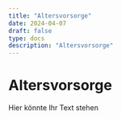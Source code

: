 ```yaml
---
title: "Altersvorsorge"
date: 2024-04-07
draft: false
type: docs
description: "Altersvorsorge"
---
```


# Altersvorsorge

Hier könnte Ihr Text stehen